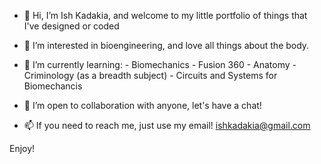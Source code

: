 - 👋 Hi, I’m Ish Kadakia, and welcome to my little portfolio of things that I've designed or coded

- 👀 I’m interested in bioengineering, and love all things about the body.

- 🌱 I’m currently learning:
      - Biomechanics
      - Fusion 360
      - Anatomy
      - Criminology (as a breadth subject)
      - Circuits and Systems for Biomechancis
      
- 💞️ I’m open to collaboration with anyone, let's have a chat!

- 📫 If you need to reach me, just use my email!
      ishkadakia@gmail.com  
      
Enjoy!
